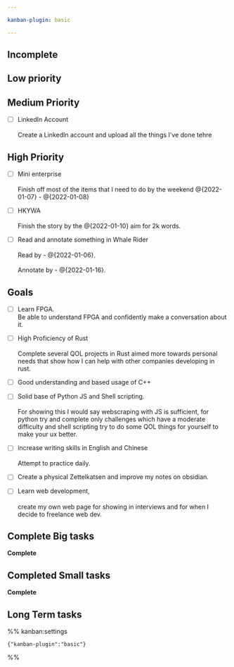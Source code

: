 ```yaml
---

kanban-plugin: basic

---
```


## Incomplete



## Low priority



## Medium Priority

- [ ] LinkedIn Account<br><br>Create a LinkedIn account and upload all the things I've done tehre


## High Priority

- [ ] Mini enterprise <br><br>Finish off most of the items that I need to do by the weekend @{2022-01-07} - @{2022-01-08}
- [ ] HKYWA<br><br>Finish the story by the @{2022-01-10} aim for 2k words.
- [ ] Read and annotate something in Whale Rider<br><br>Read by - @{2022-01-06}.<br><br>Annotate by - @{2022-01-16}.


## Goals

- [ ] Learn FPGA.<br>Be able to understand FPGA and confidently make a conversation about it.
- [ ] High Proficiency of Rust<br><br>Complete several QOL projects in Rust aimed more towards personal needs that show how I can help with other companies developing in rust.
- [ ] Good understanding and based usage of C++
- [ ] Solid base of Python JS and Shell scripting.<br><br>For showing this I would say webscraping with JS is sufficient, for python try and complete only challenges which have a moderate difficulty and shell scripting try to do some QOL things for yourself to make your ux better.
- [ ] increase writing skills in English and Chinese<br><br>Attempt to practice daily.
- [ ] Create a physical Zettelkatsen and improve my notes on obsidian.
- [ ] Learn web development, <br><br>create my own web page for showing in interviews and for when I decide to freelance web dev.


## Complete Big tasks

**Complete**


## Completed Small tasks

**Complete**


## Long Term tasks





%% kanban:settings
```
{"kanban-plugin":"basic"}
```
%%